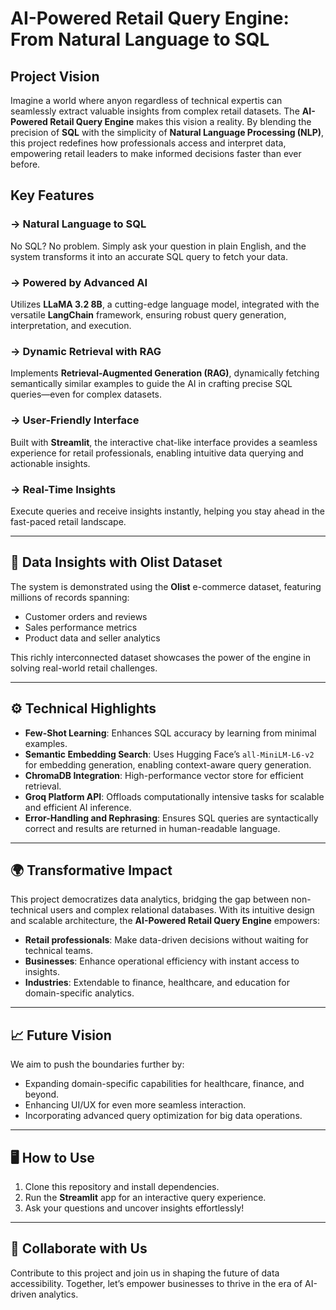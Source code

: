 # AI-Powered Retail Query Engine: From Natural Language to SQL 

##  Project Vision  
Imagine a world where anyon regardless of technical expertis can seamlessly extract valuable insights from complex retail datasets. The **AI-Powered Retail Query Engine** makes this vision a reality. By blending the precision of **SQL** with the simplicity of **Natural Language Processing (NLP)**, this project redefines how professionals access and interpret data, empowering retail leaders to make informed decisions faster than ever before.  


## Key Features  
### -> **Natural Language to SQL**  
No SQL? No problem. Simply ask your question in plain English, and the system transforms it into an accurate SQL query to fetch your data.  

### -> **Powered by Advanced AI**  
Utilizes **LLaMA 3.2 8B**, a cutting-edge language model, integrated with the versatile **LangChain** framework, ensuring robust query generation, interpretation, and execution.  

### -> **Dynamic Retrieval with RAG**  
Implements **Retrieval-Augmented Generation (RAG)**, dynamically fetching semantically similar examples to guide the AI in crafting precise SQL queries—even for complex datasets.  

### -> **User-Friendly Interface**  
Built with **Streamlit**, the interactive chat-like interface provides a seamless experience for retail professionals, enabling intuitive data querying and actionable insights.  

### -> **Real-Time Insights**  
Execute queries and receive insights instantly, helping you stay ahead in the fast-paced retail landscape.  

---

## 📂 Data Insights with Olist Dataset  
The system is demonstrated using the **Olist** e-commerce dataset, featuring millions of records spanning:  
- Customer orders and reviews  
- Sales performance metrics  
- Product data and seller analytics  

This richly interconnected dataset showcases the power of the engine in solving real-world retail challenges.  

---

## ⚙️ Technical Highlights  
- **Few-Shot Learning**: Enhances SQL accuracy by learning from minimal examples.  
- **Semantic Embedding Search**: Uses Hugging Face’s `all-MiniLM-L6-v2` for embedding generation, enabling context-aware query generation.  
- **ChromaDB Integration**: High-performance vector store for efficient retrieval.  
- **Groq Platform API**: Offloads computationally intensive tasks for scalable and efficient AI inference.  
- **Error-Handling and Rephrasing**: Ensures SQL queries are syntactically correct and results are returned in human-readable language.  

---

## 🌍 Transformative Impact  
This project democratizes data analytics, bridging the gap between non-technical users and complex relational databases. With its intuitive design and scalable architecture, the **AI-Powered Retail Query Engine** empowers:  
- **Retail professionals**: Make data-driven decisions without waiting for technical teams.  
- **Businesses**: Enhance operational efficiency with instant access to insights.  
- **Industries**: Extendable to finance, healthcare, and education for domain-specific analytics.  

---

## 📈 Future Vision  
We aim to push the boundaries further by:  
- Expanding domain-specific capabilities for healthcare, finance, and beyond.  
- Enhancing UI/UX for even more seamless interaction.  
- Incorporating advanced query optimization for big data operations.  

---

## 🖥️ How to Use  
1. Clone this repository and install dependencies.  
2. Run the **Streamlit** app for an interactive query experience.  
3. Ask your questions and uncover insights effortlessly!  

---

## 🤝 Collaborate with Us  
Contribute to this project and join us in shaping the future of data accessibility. Together, let’s empower businesses to thrive in the era of AI-driven analytics.
